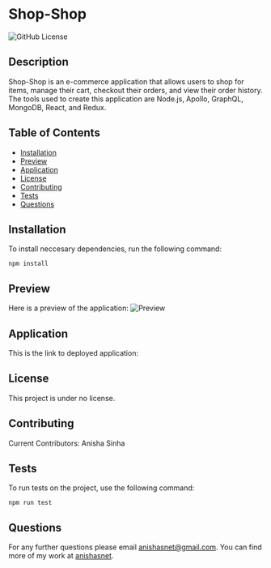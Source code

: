 
# Shop-Shop
![GitHub License](http://img.shields.io/badge/license-None-blue)


## Description
Shop-Shop is an e-commerce application that allows users to shop for items, manage their cart, checkout their orders, and view their order history. The tools used to create this application are Node.js, Apollo, GraphQL, MongoDB, React, and Redux.



## Table of Contents
* [Installation](#installation)
* [Preview](#preview)
* [Application](#application)
* [License](#license)
* [Contributing](#contributing)
* [Tests](#tests)
* [Questions](#questions)

## Installation

To install neccesary dependencies, run the following command:

```
npm install
```

## Preview
Here is a preview of the application:
![Preview](https://drive.google.com/uc?export=view&id=1MEhe1R6HE8fm7FpmbPhuQlEN54VIP60p)

## Application
This is the link to deployed application: 

## License

This project is under no license.

## Contributing

Current Contributors: Anisha Sinha

## Tests

To run tests on the project, use the following command:


```
npm run test
```

## Questions

For any further questions please email anishasnet@gmail.com. You can find more of my work at [anishasnet](https://github.com/anishasnet).
    